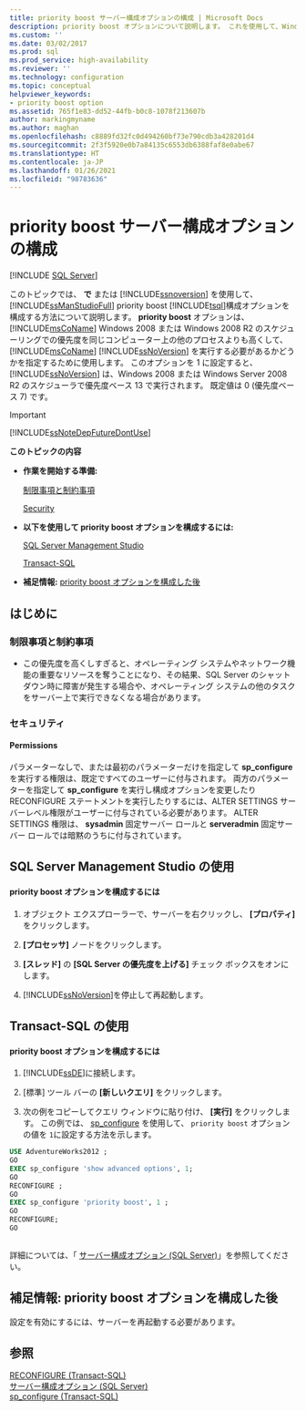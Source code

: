 ```yaml
---
title: priority boost サーバー構成オプションの構成 | Microsoft Docs
description: priority boost オプションについて説明します。 これを使用して、Windows 2008 または Windows Server 2008 R2 のスケジューラで SQL Server の優先度ベースを設定する方法について説明します。
ms.custom: ''
ms.date: 03/02/2017
ms.prod: sql
ms.prod_service: high-availability
ms.reviewer: ''
ms.technology: configuration
ms.topic: conceptual
helpviewer_keywords:
- priority boost option
ms.assetid: 765f1e83-dd52-44fb-b0c8-1078f213607b
author: markingmyname
ms.author: maghan
ms.openlocfilehash: c8889fd32fc0d494260bf73e790cdb3a428201d4
ms.sourcegitcommit: 2f3f5920e0b7a84135c6553db6388faf8e0abe67
ms.translationtype: HT
ms.contentlocale: ja-JP
ms.lasthandoff: 01/26/2021
ms.locfileid: "98783636"
---
```

# <a name="configure-the-priority-boost-server-configuration-option"></a>priority boost サーバー構成オプションの構成
 [!INCLUDE [SQL Server](../../includes/applies-to-version/sqlserver.md)]

  このトピックでは、 **で** または [!INCLUDE[ssnoversion](../../includes/ssnoversion-md.md)] を使用して、 [!INCLUDE[ssManStudioFull](../../includes/ssmanstudiofull-md.md)] priority boost [!INCLUDE[tsql](../../includes/tsql-md.md)]構成オプションを構成する方法について説明します。 **priority boost** オプションは、[!INCLUDE[msCoName](../../includes/msconame-md.md)] Windows 2008 または Windows 2008 R2 のスケジューリングでの優先度を同じコンピューター上の他のプロセスよりも高くして、[!INCLUDE[msCoName](../../includes/msconame-md.md)] [!INCLUDE[ssNoVersion](../../includes/ssnoversion-md.md)] を実行する必要があるかどうかを指定するために使用します。 このオプションを 1 に設定すると、 [!INCLUDE[ssNoVersion](../../includes/ssnoversion-md.md)] は、Windows 2008 または Windows Server 2008 R2 のスケジューラで優先度ベース 13 で実行されます。 既定値は 0 (優先度ベース 7) です。  
  
> [!IMPORTANT]  
>  [!INCLUDE[ssNoteDepFutureDontUse](../../includes/ssnotedepfuturedontuse-md.md)]  
  
 **このトピックの内容**  
  
-   **作業を開始する準備:**  
  
     [制限事項と制約事項](#Restrictions)  
  
     [Security](#Security)  
  
-   **以下を使用して priority boost オプションを構成するには:**  
  
     [SQL Server Management Studio](#SSMSProcedure)  
  
     [Transact-SQL](#TsqlProcedure)  
  
-   **補足情報:** [priority boost オプションを構成した後](#FollowUp)  
  
##  <a name="before-you-begin"></a><a name="BeforeYouBegin"></a> はじめに  
  
###  <a name="limitations-and-restrictions"></a><a name="Restrictions"></a> 制限事項と制約事項  
  
-   この優先度を高くしすぎると、オペレーティング システムやネットワーク機能の重要なリソースを奪うことになり、その結果、SQL Server のシャットダウン時に障害が発生する場合や、オペレーティング システムの他のタスクをサーバー上で実行できなくなる場合があります。  
  
###  <a name="security"></a><a name="Security"></a> セキュリティ  
  
####  <a name="permissions"></a><a name="Permissions"></a> Permissions  
 パラメーターなしで、または最初のパラメーターだけを指定して **sp_configure** を実行する権限は、既定ですべてのユーザーに付与されます。 両方のパラメーターを指定して **sp_configure** を実行し構成オプションを変更したり RECONFIGURE ステートメントを実行したりするには、ALTER SETTINGS サーバーレベル権限がユーザーに付与されている必要があります。 ALTER SETTINGS 権限は、 **sysadmin** 固定サーバー ロールと **serveradmin** 固定サーバー ロールでは暗黙のうちに付与されています。  
  
##  <a name="using-sql-server-management-studio"></a><a name="SSMSProcedure"></a> SQL Server Management Studio の使用  
  
#### <a name="to-configure-the-priority-boost-option"></a>priority boost オプションを構成するには  
  
1.  オブジェクト エクスプローラーで、サーバーを右クリックし、 **[プロパティ]** をクリックします。  
  
2.  **[プロセッサ]** ノードをクリックします。  
  
3.  **[スレッド]** の **[SQL Server の優先度を上げる]** チェック ボックスをオンにします。  
  
4.  [!INCLUDE[ssNoVersion](../../includes/ssnoversion-md.md)]を停止して再起動します。  
  
##  <a name="using-transact-sql"></a><a name="TsqlProcedure"></a> Transact-SQL の使用  
  
#### <a name="to-configure-the-priority-boost-option"></a>priority boost オプションを構成するには  
  
1.  [!INCLUDE[ssDE](../../includes/ssde-md.md)]に接続します。  
  
2.  [標準] ツール バーの **[新しいクエリ]** をクリックします。  
  
3.  次の例をコピーしてクエリ ウィンドウに貼り付け、 **[実行]** をクリックします。 この例では、 [sp_configure](../../relational-databases/system-stored-procedures/sp-configure-transact-sql.md) を使用して、 `priority boost` オプションの値を `1`に設定する方法を示します。  
  
```sql  
USE AdventureWorks2012 ;  
GO  
EXEC sp_configure 'show advanced options', 1;  
GO  
RECONFIGURE ;  
GO  
EXEC sp_configure 'priority boost', 1 ;  
GO  
RECONFIGURE;  
GO  
  
```  
  
 詳細については、「 [サーバー構成オプション &#40;SQL Server&#41;](../../database-engine/configure-windows/server-configuration-options-sql-server.md)」を参照してください。  
  
##  <a name="follow-up-after-you-configure-the-priority-boost-option"></a><a name="FollowUp"></a>補足情報: priority boost オプションを構成した後  
 設定を有効にするには、サーバーを再起動する必要があります。  
  
## <a name="see-also"></a>参照  
 [RECONFIGURE &#40;Transact-SQL&#41;](../../t-sql/language-elements/reconfigure-transact-sql.md)   
 [サーバー構成オプション &#40;SQL Server&#41;](../../database-engine/configure-windows/server-configuration-options-sql-server.md)   
 [sp_configure &#40;Transact-SQL&#41;](../../relational-databases/system-stored-procedures/sp-configure-transact-sql.md)  
  
  
